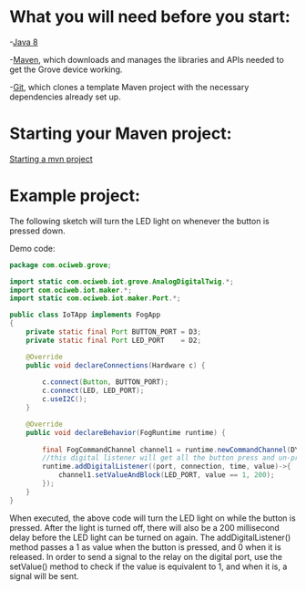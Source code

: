 # What you will need before you start:
-[Java 8](https://docs.oracle.com/javase/8/docs/technotes/guides/install/install_overview.html) 

-[Maven](https://maven.apache.org/install.html), which downloads and manages the libraries and APIs needed to get the Grove device working.

-[Git](https://git-scm.com/), which clones a template Maven project with the necessary dependencies already set up.

# Starting your Maven project: 
[Starting a mvn project](https://github.com/oci-pronghorn/FogLighter/blob/master/README.md)

# Example project:

The following sketch will turn the LED light on whenever the button is pressed down.

Demo code: 

```java
package com.ociweb.grove;

import static com.ociweb.iot.grove.AnalogDigitalTwig.*;
import com.ociweb.iot.maker.*;
import static com.ociweb.iot.maker.Port.*;

public class IoTApp implements FogApp
{
    private static final Port BUTTON_PORT = D3;
	private static final Port LED_PORT    = D2;

    @Override
    public void declareConnections(Hardware c) {
              
        c.connect(Button, BUTTON_PORT); 
        c.connect(LED, LED_PORT);        
        c.useI2C();
    }

    @Override
    public void declareBehavior(FogRuntime runtime) {
     
    	final FogCommandChannel channel1 = runtime.newCommandChannel(DYNAMIC_MESSAGING);
        //this digital listener will get all the button press and un-press events 
        runtime.addDigitalListener((port, connection, time, value)->{
        	channel1.setValueAndBlock(LED_PORT, value == 1, 200); 
        });
    }
}
```

When executed, the above code will turn the LED light on while the button is pressed. After the light is turned off, there will also be a 200 millisecond delay before the LED light can be turned on again.
The addDigitalListener() method passes a 1 as value when the button is pressed, and 0 when it is released. In order to send a signal to the relay on the digital port, use the setValue() method to check if the value is equivalent to 1, and when it is, a signal will be sent.
